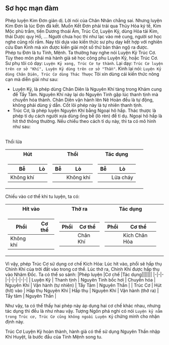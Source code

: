 ## Sơ học mạn đàm

Phép luyện Kim Đơn giản dị. Lời nói của Chân Nhân chẳng sai. Nhưng luyện Kim Đơn là lúc Đơn đã kết. Muốn Kết Đơn phải trải qua Thủy Hỏa ký tế, Kim Mộc phù trầm, tiến Dương thoái Âm, Trúc Cơ, Luyện Kỷ, dùng Hỏa tải Kim, thái Dược quy Hồ, ... Người chưa học thì như lạc vào mê cung, người sơ học nghe cũng rối rắm. Nay tôi dựa vào kiến thức sư phụ dạy kết hợp với nghiên cứu Đan Kinh mà xin được kiến giải một số thứ bản thân ngộ ra được.<br>
Phép tu Đơn là tu Tính, Mệnh. Ta thường hay nghe nói Luyện Kỷ Trúc Cơ. Tùy theo môn phái mà hành giả sẽ học công phu Luyện Kỷ, hoặc Trúc Cơ. Sư phụ tôi có dạy: `Luyện Kỷ xong, Trúc Cơ tự thành`. Lại dạy: `Trúc Cơ luyện trên cơ sở "Khí", Luyện Kỷ dùng trên cơ sở "Thần"`. Kinh lại nói: `Luyện Kỷ dùng Chân Diên, Trúc Cơ dùng Thác Thược` Tôi xin dùng cái kiến thức nông cạn mà diễn giải như sau:
- Luyện Kỷ, là phép dùng Chân Diên là Nguyên Khí tàng trong Khảm cung để Tẩy Tâm. Nguyên Khí này lại do Nguyên Tinh gặp lúc thanh tịnh mà chuyển hóa thành. Chân Diên vận hành lên Nê Hoàn đều là tự động, không phải dùng ý dẫn. Cốt lõi phép này là tự nhiên thanh tịnh.
- Trúc Cơ, là phép luyện Nguyên Khí bằng Ngoại hô hấp. Thác thược là phép tỉ dụ cách người xưa dùng ống bễ (lò rèn) để tỉ dụ. Ngoại hô hấp là hít thở thông thường. Nếu chiếu theo cách tỉ dụ này, thì ta có mô hình như sau:

<br> Thổi lửa
<table>
<tr><th>Hút</th><th>Thổi</th><th>Tác dụng</th></tr>
<tr><td>

| Bễ | Lò |
|-|-|
| Không khí| |

</td><td>

| Bễ | Lò |
|-|-|
| | Không khí |

</td><td>

| Bễ | Lò|
|-|-|
| | Lửa cháy |

</td><td>

</td></tr> </table>

Chiếu vào cơ thể khi tu luyện, ta có:

<table>
<tr><th>Hít vào</th><th>Thở ra</th><th>Tác dụng</th></tr>
<tr><td>

| Phổi | Cơ thể |
|-|-|
| Không khí | |

</td><td>

| Phổi | Cơ thể |
|-|-|
| | Chân Khí|

</td><td>

| Phổi | Cơ thể |
|-|-|
| | Kích Chân Hỏa |

</td><td>
</td></tr> </table>

Vì vậy, phép Trúc Cơ sử dụng cơ chế Kích Hỏa: Lúc hít vào, phổi sẽ hấp thụ Chính Khí của trời đất vào trong cơ thể. Lúc thở ra, Chính Khí được hấp thụ vào Nhâm Đốc. Ta có thể so sánh:
|Phép luyện |Cơ chế |Tác dụng|||||||
|-|-|-|-|-|-|-|-|-|
| Luyện Kỷ | Thanh tịnh | Nguyên Tinh bốc hơi | Chuyển hóa | Nguyên Khí | Vận hành (tự nhiên) | Tẩy Tâm | Nguyên Thần |
| Trúc Cơ | Hút (hít) vào | Hấp thụ Nguyên Khí | Hấp thụ | Nguyên Khí | Vận hành (thở ra) | Tẩy tâm | Nguyên Thần |

Như vậy, ta có thể thấy hai phép này áp dụng hai cơ chế khác nhau, nhưng tác dụng thì đều là như nhau vậy. Tượng Ngôn phá nghi có nói `Luyện kỷ nằm trong Trúc cơ, Trúc Cơ cũng không ngoài Luyện Kỷ` chứng minh cho nhận định này.

Trúc Cơ Luyện Kỷ hoàn thành, hành giả có thể sử dụng Nguyên Thần nhập Khí Huyệt, là bước đầu của Tính Mệnh song tu.

